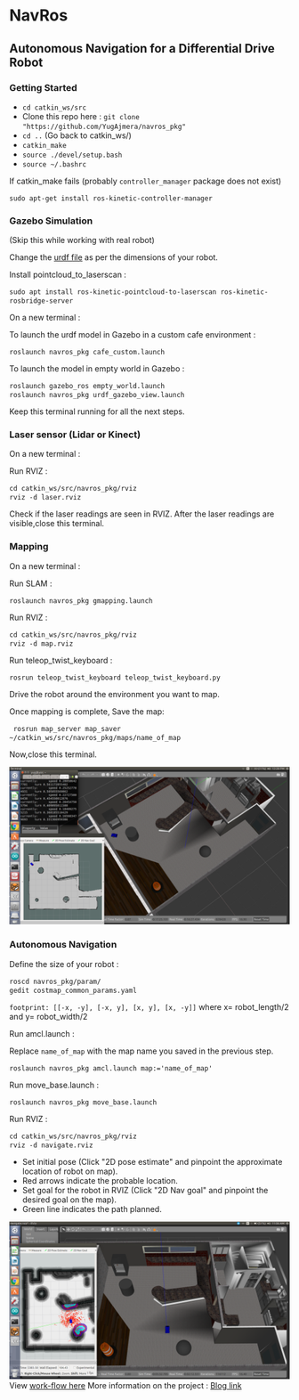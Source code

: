 # NavRos

## Autonomous Navigation for a Differential Drive Robot


### Getting Started

- `cd catkin_ws/src`
-  Clone this repo here : `git clone "https://github.com/YugAjmera/navros_pkg"`
- `cd ..` (Go back to catkin_ws/)
- `catkin_make`
- `source ./devel/setup.bash`
- `source ~/.bashrc`

If catkin_make fails (probably `controller_manager` package does not exist)
```
sudo apt-get install ros-kinetic-controller-manager
```

### Gazebo Simulation

(Skip this while working with real robot)

Change the [urdf file](https://github.com/YugAjmera/navros_pkg/blob/master/urdf/car.urdf.xacro) as per the dimensions of your robot.

Install pointcloud_to_laserscan :
```
sudo apt install ros-kinetic-pointcloud-to-laserscan ros-kinetic-rosbridge-server
```

On a new terminal :

To launch the urdf model in Gazebo in a custom cafe environment :
```
roslaunch navros_pkg cafe_custom.launch
```
To launch the model in empty world in Gazebo :
```
roslaunch gazebo_ros empty_world.launch
roslaunch navros_pkg urdf_gazebo_view.launch
```
Keep this terminal running for all the next steps.


### Laser sensor (Lidar or Kinect)
On a new terminal :

Run RVIZ :
```
cd catkin_ws/src/navros_pkg/rviz 
rviz -d laser.rviz
```
Check if the laser readings are seen in RVIZ.
After the laser readings are visible,close this terminal.


### Mapping
On a new terminal :

Run SLAM :
```
roslaunch navros_pkg gmapping.launch
```

Run RVIZ :
```
cd catkin_ws/src/navros_pkg/rviz 
rviz -d map.rviz
```

Run teleop_twist_keyboard :
```
rosrun teleop_twist_keyboard teleop_twist_keyboard.py 
```

Drive the robot around the environment you want to map.

Once mapping is complete,
Save the map:
```
 rosrun map_server map_saver ~/catkin_ws/src/navros_pkg/maps/name_of_map
 ```

Now,close this terminal.

![](screenshot/Screenshot%20from%202019-02-11%2012-28-27.png)

### Autonomous Navigation
Define the size of your robot :
```
roscd navros_pkg/param/
gedit costmap_common_params.yaml 
```
`footprint: [[-x, -y], [-x, y], [x, y], [x, -y]]`
where x= robot_length/2 
and y= robot_width/2


Run amcl.launch :

Replace `name_of_map` with the map name you saved in the previous step.
```
roslaunch navros_pkg amcl.launch map:='name_of_map'
```

Run move_base.launch :
```
roslaunch navros_pkg move_base.launch 
```

Run RVIZ :
```
cd catkin_ws/src/navros_pkg/rviz 
rviz -d navigate.rviz
```

* Set initial pose (Click "2D pose estimate" and pinpoint the approximate location of robot on map). 
* Red arrows indicate the probable location.
* Set goal for the robot in RVIZ (Click "2D Nav goal" and pinpoint the desired goal on the map).
* Green line indicates the path planned.

![](screenshot/Screenshot%20from%202019-02-16%2011-06-23.png)
View [work-flow here](https://github.com/YugAjmera/navros_pkg/blob/master/workflow.md) 
More information on the project : [Blog link](https://yainnoware.blogspot.com/2019/02/navrospkg-ros-package.html)
